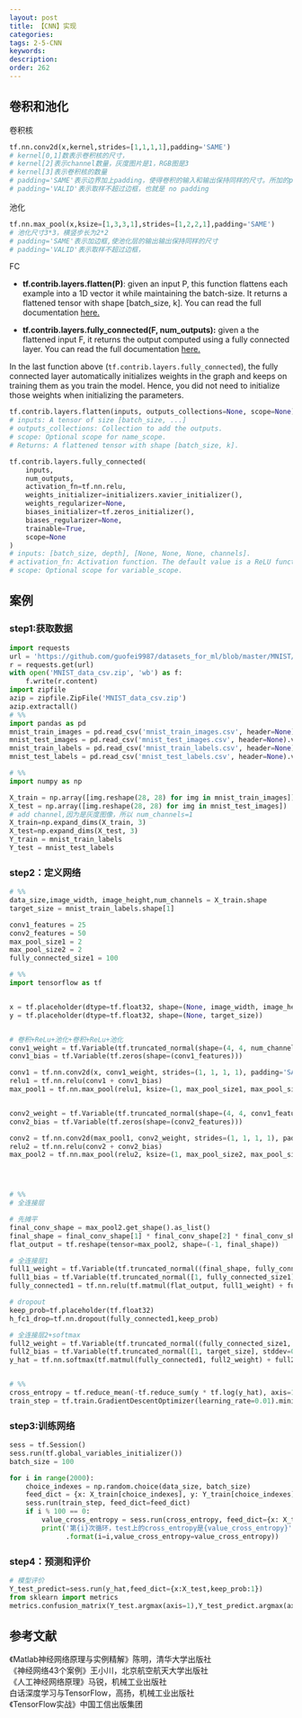 ```yaml
---
layout: post
title: 【CNN】实现
categories:
tags: 2-5-CNN
keywords:
description:
order: 262
---
```


## 卷积和池化
卷积核
```py
tf.nn.conv2d(x,kernel,strides=[1,1,1,1],padding='SAME')
# kernel[0,1]数表示卷积核的尺寸，
# kernel[2]表示channel数量，灰度图片是1，RGB图是3
# kernel[3]表示卷积核的数量
# padding='SAME'表示边界加上padding，使得卷积的输入和输出保持同样的尺寸。所加的padding为0，也就是边界补0
# padding='VALID'表示取样不超过边框，也就是 no padding
```
池化
```py
tf.nn.max_pool(x,ksize=[1,3,3,1],strides=[1,2,2,1],padding='SAME')
# 池化尺寸3*3，横竖步长为2*2
# padding='SAME'表示加边框,使池化层的输出输出保持同样的尺寸
# padding='VALID'表示取样不超过边框，
```
FC
- **tf.contrib.layers.flatten(P)**: given an input P, this function flattens each example into a 1D vector it while maintaining the batch-size. It returns a flattened tensor with shape [batch_size, k]. You can read the full documentation [here.](https://www.tensorflow.org/api_docs/python/tf/contrib/layers/flatten)

- **tf.contrib.layers.fully_connected(F, num_outputs):** given a the flattened input F, it returns the output computed using a fully connected layer. You can read the full documentation [here.](https://www.tensorflow.org/api_docs/python/tf/contrib/layers/fully_connected)

In the last function above (`tf.contrib.layers.fully_connected`), the fully connected layer automatically initializes weights in the graph and keeps on training them as you train the model. Hence, you did not need to initialize those weights when initializing the parameters.


```py
tf.contrib.layers.flatten(inputs, outputs_collections=None, scope=None)
# inputs: A tensor of size [batch_size, ...]
# outputs_collections: Collection to add the outputs.
# scope: Optional scope for name_scope.
# Returns: A flattened tensor with shape [batch_size, k].

tf.contrib.layers.fully_connected(
    inputs,
    num_outputs,
    activation_fn=tf.nn.relu,
    weights_initializer=initializers.xavier_initializer(),
    weights_regularizer=None,
    biases_initializer=tf.zeros_initializer(),
    biases_regularizer=None,
    trainable=True,
    scope=None
)
# inputs: [batch_size, depth], [None, None, None, channels].
# activation_fn: Activation function. The default value is a ReLU function.
# scope: Optional scope for variable_scope.
```

## 案例
### step1:获取数据
```py
import requests
url = 'https://github.com/guofei9987/datasets_for_ml/blob/master/MNIST/MNIST_data_csv.zip?raw=true'
r = requests.get(url)
with open('MNIST_data_csv.zip', 'wb') as f:
    f.write(r.content)
import zipfile
azip = zipfile.ZipFile('MNIST_data_csv.zip')
azip.extractall()
# %%
import pandas as pd
mnist_train_images = pd.read_csv('mnist_train_images.csv', header=None).values
mnist_test_images = pd.read_csv('mnist_test_images.csv', header=None).values
mnist_train_labels = pd.read_csv('mnist_train_labels.csv', header=None).values
mnist_test_labels = pd.read_csv('mnist_test_labels.csv', header=None).values

# %%
import numpy as np

X_train = np.array([img.reshape(28, 28) for img in mnist_train_images])
X_test = np.array([img.reshape(28, 28) for img in mnist_test_images])
# add channel,因为是灰度图像，所以 num_channels=1
X_train=np.expand_dims(X_train, 3)
X_test=np.expand_dims(X_test, 3)
Y_train = mnist_train_labels
Y_test = mnist_test_labels

```
### step2：定义网络
```py
# %%
data_size,image_width, image_height,num_channels = X_train.shape
target_size = mnist_train_labels.shape[1]

conv1_features = 25
conv2_features = 50
max_pool_size1 = 2
max_pool_size2 = 2
fully_connected_size1 = 100

# %%
import tensorflow as tf


x = tf.placeholder(dtype=tf.float32, shape=(None, image_width, image_height, num_channels))
y = tf.placeholder(dtype=tf.float32, shape=(None, target_size))


# 卷积+ReLu+池化+卷积+ReLu+池化
conv1_weight = tf.Variable(tf.truncated_normal(shape=(4, 4, num_channels, conv1_features), stddev=0.1))
conv1_bias = tf.Variable(tf.zeros(shape=(conv1_features)))

conv1 = tf.nn.conv2d(x, conv1_weight, strides=(1, 1, 1, 1), padding='SAME')
relu1 = tf.nn.relu(conv1 + conv1_bias)
max_pool1 = tf.nn.max_pool(relu1, ksize=(1, max_pool_size1, max_pool_size1, 1), strides=(1, 2, 2, 1), padding='SAME')


conv2_weight = tf.Variable(tf.truncated_normal(shape=(4, 4, conv1_features, conv2_features), stddev=0.1))
conv2_bias = tf.Variable(tf.zeros(shape=(conv2_features)))

conv2 = tf.nn.conv2d(max_pool1, conv2_weight, strides=(1, 1, 1, 1), padding='SAME')
relu2 = tf.nn.relu(conv2 + conv2_bias)
max_pool2 = tf.nn.max_pool(relu2, ksize=(1, max_pool_size2, max_pool_size2, 1), strides=(1, 2, 2, 1), padding='SAME')




# %%
# 全连接层

# 先摊平
final_conv_shape = max_pool2.get_shape().as_list()
final_shape = final_conv_shape[1] * final_conv_shape[2] * final_conv_shape[3]
flat_output = tf.reshape(tensor=max_pool2, shape=(-1, final_shape))

# 全连接层1
full1_weight = tf.Variable(tf.truncated_normal((final_shape, fully_connected_size1), stddev=0.1))
full1_bias = tf.Variable(tf.truncated_normal([1, fully_connected_size1], stddev=0.1))
fully_connected1 = tf.nn.relu(tf.matmul(flat_output, full1_weight) + full1_bias)

# dropout
keep_prob=tf.placeholder(tf.float32)
h_fc1_drop=tf.nn.dropout(fully_connected1,keep_prob)

# 全连接层2+softmax
full2_weight = tf.Variable(tf.truncated_normal((fully_connected_size1, target_size), stddev=0.1))
full2_bias = tf.Variable(tf.truncated_normal([1, target_size], stddev=0.1, dtype=tf.float32))
y_hat = tf.nn.softmax(tf.matmul(fully_connected1, full2_weight) + full2_bias)


# %%
cross_entropy = tf.reduce_mean(-tf.reduce_sum(y * tf.log(y_hat), axis=1))
train_step = tf.train.GradientDescentOptimizer(learning_rate=0.01).minimize(cross_entropy)

```
### step3:训练网络
```py
sess = tf.Session()
sess.run(tf.global_variables_initializer())
batch_size = 100

for i in range(2000):
    choice_indexes = np.random.choice(data_size, batch_size)
    feed_dict = {x: X_train[choice_indexes], y: Y_train[choice_indexes], keep_prob: 0.75}
    sess.run(train_step, feed_dict=feed_dict)
    if i % 100 == 0:
        value_cross_entropy = sess.run(cross_entropy, feed_dict={x: X_test[:100], y: Y_test[:100],keep_prob:1})
        print('第{i}次循环，test上的cross_entropy是{value_cross_entropy}'
              .format(i=i,value_cross_entropy=value_cross_entropy))

```
### step4：预测和评价
```py
# 模型评价
Y_test_predict=sess.run(y_hat,feed_dict={x:X_test,keep_prob:1})
from sklearn import metrics
metrics.confusion_matrix(Y_test.argmax(axis=1),Y_test_predict.argmax(axis=1))
```
## 参考文献
《Matlab神经网络原理与实例精解》陈明，清华大学出版社   
《神经网络43个案例》王小川，北京航空航天大学出版社  
《人工神经网络原理》马锐，机械工业出版社  
白话深度学习与TensorFlow，高扬，机械工业出版社  
《TensorFlow实战》中国工信出版集团
